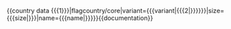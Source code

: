 {{country data {{{1}}}|flagcountry/core|variant={{{variant|{{{2|}}}}}}|size={{{size|}}}|name={{{name|}}}}}<noinclude>{{documentation}}</noinclude>